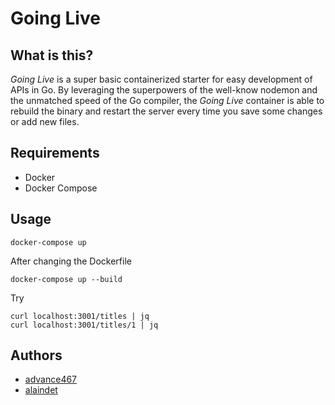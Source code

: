 # Going Live

## What is this?

*Going Live* is a super basic containerized starter for easy development of APIs in Go.
By leveraging the superpowers of the well-know nodemon and the unmatched speed of the Go compiler, the *Going Live* container is able to rebuild the binary and restart the server every time you save some changes or add new files.

## Requirements
- Docker
- Docker Compose

## Usage
```console
docker-compose up
```

After changing the Dockerfile
```console
docker-compose up --build
```

Try
```console
curl localhost:3001/titles | jq
curl localhost:3001/titles/1 | jq
```

## Authors
- [advance467](mailto:advance467@hotmail.com)
- [alaindet](https://github.com/alaindet)
